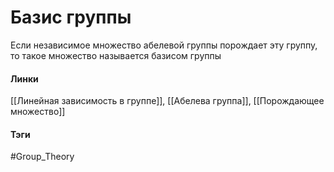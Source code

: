# Базис группы
Если независимое множество абелевой группы порождает эту группу, то такое множество называется базисом группы

#### Линки
[[Линейная зависимость в группе]],
[[Абелева группа]],
[[Порождающее множество]]
#### Тэги 
 #Group_Theory 